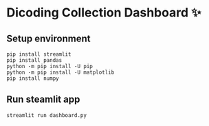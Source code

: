 # Dicoding Collection Dashboard ✨

## Setup environment
```
pip install streamlit
pip install pandas
python -m pip install -U pip
python -m pip install -U matplotlib
pip install numpy
```

## Run steamlit app
```
streamlit run dashboard.py
```
